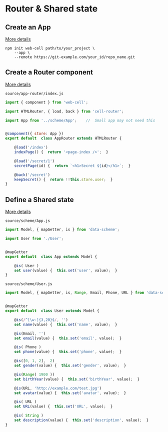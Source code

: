 # Router & Shared state


## Create an App

[More details](https://web-cell.dev/DevCLI/)

```Shell
npm init web-cell path/to/your_project \
    --app \
    --remote https://git-example.com/your_id/repo_name.git
```


## Create a Router component

[More details](https://web-cell.dev/cell-router/)

`source/app-router/index.js`

```JavaScript
import { component } from 'web-cell';

import HTMLRouter, { load, back } from 'cell-router';

import App from '../scheme/App';    //  Small app may not need this


@component({ store: App })
export default  class AppRouter extends HTMLRouter {

    @load('/index')
    indexPage() {  return '<page-index />';  }

    @load('/secret/1')
    secretPage(id) {  return `<h1>Secret ${id}</h1>`;  }

    @back('/secret')
    keepSecret() {  return !!this.store.user;  }
}
```


## Define a Shared state

[More details](https://tech-query.me/DataScheme/)

`source/scheme/App.js`

```JavaScript
import Model, { mapGetter, is } from 'data-scheme';

import User from './User';


@mapGetter
export default  class App extends Model {

    @is( User )
    set user(value) {  this.set('user', value);  }
}
```

`source/scheme/User.js`

```JavaScript
import Model, { mapGetter, is, Range, Email, Phone, URL } from 'data-scheme';


@mapGetter
export default  class User extends Model {

    @is(/^[\w-]{3,20}$/, '')
    set name(value) {  this.set('name', value);  }

    @is(Email, '')
    set email(value) {  this.set('email', value);  }

    @is( Phone )
    set phone(value) {  this.set('phone', value);  }

    @is([0, 1, 2],  2)
    set gender(value) {  this.set('gender', value);  }

    @is(Range( 1900 ))
    set birthYear(value) {  this.set('birthYear', value);  }

    @is(URL, 'http://example.com/test.jpg')
    set avatar(value) {  this.set('avatar', value);  }

    @is( URL )
    set URL(value) {  this.set('URL', value);  }

    @is( String )
    set description(value) {  this.set('description', value);  }
}
```

